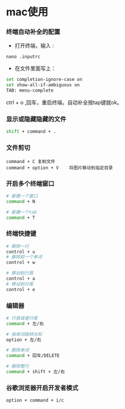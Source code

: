 # mac使用


### 终端自动补全的配置

* 打开终端，输入 : 

```
nano .inputrc
```

* 在文件里面写上：

```sh
set completion-ignore-case on
set show-all-if-ambiguous on
TAB: menu-complete
```
ctrl + o ,回车，重启终端，自动补全按tap键就ok。



### 显示或隐藏隐藏的文件

```sh
shift + command + .
```



### 文件剪切

```
command + C	复制文件
command + option + V	将图片移动到指定目录
```



### 开启多个终端窗口

```sh
# 新建一个窗口
command + N

# 新建一个tab
command + T
```



### 终端快捷键

```sh
# 删除一行
control + u
# 删除前一个单词
control + w

# 移动到行首
control + a
# 移动到行尾
control + e
```



### 编辑器

```bash
# 行首或者行尾
command + 左/右

# 按单词跳转光标
option + 左/右

# 删除单词
command + 回车/DELETE

# 删除整行
command + shift + 左/右
```




### 谷歌浏览器开启开发者模式

```sh
option + command + i/c
```
